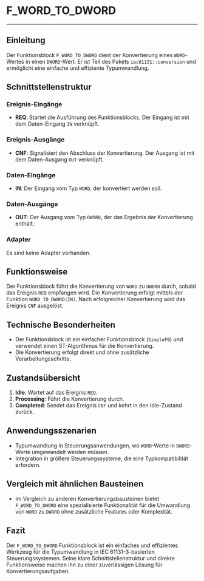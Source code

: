 # F_WORD_TO_DWORD

* * * * * * * * * *
## Einleitung
Der Funktionsblock `F_WORD_TO_DWORD` dient der Konvertierung eines `WORD`-Wertes in einen `DWORD`-Wert. Er ist Teil des Pakets `iec61131::conversion` und ermöglicht eine einfache und effiziente Typumwandlung.

## Schnittstellenstruktur

### **Ereignis-Eingänge**
- **REQ**: Startet die Ausführung des Funktionsblocks. Der Eingang ist mit dem Daten-Eingang `IN` verknüpft.

### **Ereignis-Ausgänge**
- **CNF**: Signalisiert den Abschluss der Konvertierung. Der Ausgang ist mit dem Daten-Ausgang `OUT` verknüpft.

### **Daten-Eingänge**
- **IN**: Der Eingang vom Typ `WORD`, der konvertiert werden soll.

### **Daten-Ausgänge**
- **OUT**: Der Ausgang vom Typ `DWORD`, der das Ergebnis der Konvertierung enthält.

### **Adapter**
Es sind keine Adapter vorhanden.

## Funktionsweise
Der Funktionsblock führt die Konvertierung von `WORD` zu `DWORD` durch, sobald das Ereignis `REQ` empfangen wird. Die Konvertierung erfolgt mittels der Funktion `WORD_TO_DWORD(IN)`. Nach erfolgreicher Konvertierung wird das Ereignis `CNF` ausgelöst.

## Technische Besonderheiten
- Der Funktionsblock ist ein einfacher Funktionsblock (`SimpleFB`) und verwendet einen ST-Algorithmus für die Konvertierung.
- Die Konvertierung erfolgt direkt und ohne zusätzliche Verarbeitungsschritte.

## Zustandsübersicht
1. **Idle**: Wartet auf das Ereignis `REQ`.
2. **Processing**: Führt die Konvertierung durch.
3. **Completed**: Sendet das Ereignis `CNF` und kehrt in den Idle-Zustand zurück.

## Anwendungsszenarien
- Typumwandlung in Steuerungsanwendungen, wo `WORD`-Werte in `DWORD`-Werte umgewandelt werden müssen.
- Integration in größere Steuerungssysteme, die eine Typkompatibilität erfordern.

## Vergleich mit ähnlichen Bausteinen
- Im Vergleich zu anderen Konvertierungsbausteinen bietet `F_WORD_TO_DWORD` eine spezialisierte Funktionalität für die Umwandlung von `WORD` zu `DWORD` ohne zusätzliche Features oder Komplexität.

## Fazit
Der `F_WORD_TO_DWORD` Funktionsblock ist ein einfaches und effizientes Werkzeug für die Typumwandlung in IEC 61131-3-basierten Steuerungssystemen. Seine klare Schnittstellenstruktur und direkte Funktionsweise machen ihn zu einer zuverlässigen Lösung für Konvertierungsaufgaben.